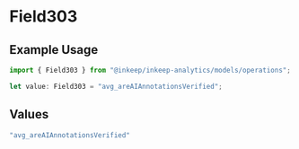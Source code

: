 # Field303

## Example Usage

```typescript
import { Field303 } from "@inkeep/inkeep-analytics/models/operations";

let value: Field303 = "avg_areAIAnnotationsVerified";
```

## Values

```typescript
"avg_areAIAnnotationsVerified"
```